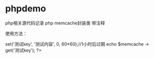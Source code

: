 # phpdemo
php相关源代码记录
php memcache封装类 带注释

 使用方法：
 <?php
include 'ling.memcache.php';//只需要引用一次即可
$memcache = ling_memcache::getInstance();//取得内部对象，如果对象不存在会自动创建
$memcache -> set('测试key', '测试内容', 0, 60*60);//1小时后过期
echo $memcache -> get('测试key');
?>
